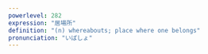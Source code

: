 ```yaml
---
powerlevel: 282
expression: "居場所"
definition: "(n) whereabouts; place where one belongs"
pronunciation: "いばしょ"
---
```


